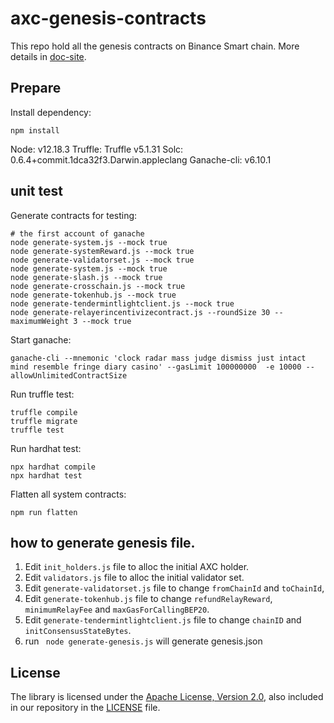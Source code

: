 # axc-genesis-contracts

This repo hold all the genesis contracts on Binance Smart chain. More details in [doc-site](https://docs.bnbchain.org/docs/learn/system-contract).

## Prepare

Install dependency:

```shell script
npm install
```

Node: v12.18.3
Truffle: Truffle v5.1.31
Solc: 0.6.4+commit.1dca32f3.Darwin.appleclang
Ganache-cli: v6.10.1

## unit test

Generate contracts for testing:

```shell script
# the first account of ganache
node generate-system.js --mock true
node generate-systemReward.js --mock true
node generate-validatorset.js --mock true
node generate-system.js --mock true
node generate-slash.js --mock true
node generate-crosschain.js --mock true
node generate-tokenhub.js --mock true
node generate-tendermintlightclient.js --mock true
node generate-relayerincentivizecontract.js --roundSize 30 --maximumWeight 3 --mock true
```

Start ganache:

```shell script
ganache-cli --mnemonic 'clock radar mass judge dismiss just intact mind resemble fringe diary casino' --gasLimit 100000000  -e 10000 --allowUnlimitedContractSize
```

Run truffle test:

```shell script
truffle compile
truffle migrate
truffle test
```

Run hardhat test:

```shell script
npx hardhat compile
npx hardhat test
```

Flatten all system contracts:

```shell script
npm run flatten
```

## how to generate genesis file.

1. Edit `init_holders.js` file to alloc the initial AXC holder.
2. Edit `validators.js` file to alloc the initial validator set.
3. Edit `generate-validatorset.js` file to change `fromChainId` and `toChainId`,
4. Edit `generate-tokenhub.js` file to change `refundRelayReward`, `minimumRelayFee` and `maxGasForCallingBEP20`.
5. Edit `generate-tendermintlightclient.js` file to change `chainID` and `initConsensusStateBytes`.
6. run ` node generate-genesis.js` will generate genesis.json

## License

The library is licensed under the [Apache License, Version 2.0](https://www.apache.org/licenses/LICENSE-2.0),
also included in our repository in the [LICENSE](LICENSE) file.

